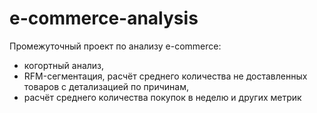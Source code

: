 # e-commerce-analysis

Промежуточный проект по анализу e-commerce:
- когортный анализ,
- RFM-сегментация, расчёт среднего количества не доставленных товаров с детализацией по причинам,
- расчёт среднего количества покупок в неделю и других метрик
